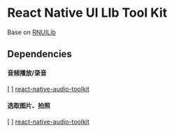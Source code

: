 # React Native UI LIb Tool Kit

Base on [RNUILib](https://github.com/wix/react-native-ui-lib)

## Dependencies

#### 音频播放/录音
[ ] [react-native-audio-toolkit]()

#### 选取图片、拍照
[ ] [react-native-audio-toolkit]()

